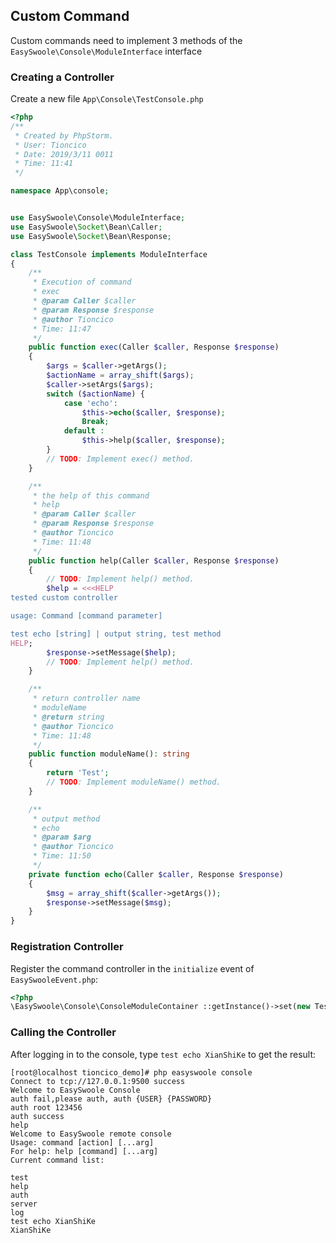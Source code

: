 ## Custom Command
Custom commands need to implement 3 methods of the `EasySwoole\Console\ModuleInterface` interface
### Creating a Controller
Create a new file `App\Console\TestConsole.php`

````php
<?php
/**
 * Created by PhpStorm.
 * User: Tioncico
 * Date: 2019/3/11 0011
 * Time: 11:41
 */

namespace App\console;


use EasySwoole\Console\ModuleInterface;
use EasySwoole\Socket\Bean\Caller;
use EasySwoole\Socket\Bean\Response;

class TestConsole implements ModuleInterface
{
    /**
     * Execution of command
     * exec
     * @param Caller $caller
     * @param Response $response
     * @author Tioncico
     * Time: 11:47
     */
    public function exec(Caller $caller, Response $response)
    {
        $args = $caller->getArgs();
        $actionName = array_shift($args);
        $caller->setArgs($args);
        switch ($actionName) {
            case 'echo':
                $this->echo($caller, $response);
                Break;
            default :
                $this->help($caller, $response);
        }
        // TODO: Implement exec() method.
    }

    /**
     * the help of this command
     * help
     * @param Caller $caller
     * @param Response $response
     * @author Tioncico
     * Time: 11:48
     */
    public function help(Caller $caller, Response $response)
    {
        // TODO: Implement help() method.
        $help = <<<HELP
tested custom controller

usage: Command [command parameter]

test echo [string] | output string, test method
HELP;
        $response->setMessage($help);
        // TODO: Implement help() method.
    }

    /**
     * return controller name
     * moduleName
     * @return string
     * @author Tioncico
     * Time: 11:48
     */
    public function moduleName(): string
    {
        return 'Test';
        // TODO: Implement moduleName() method.
    }

    /**
     * output method
     * echo
     * @param $arg
     * @author Tioncico
     * Time: 11:50
     */
    private function echo(Caller $caller, Response $response)
    {
        $msg = array_shift($caller->getArgs());
        $response->setMessage($msg);
    }
}
````
### Registration Controller
Register the command controller in the `initialize` event of `EasySwooleEvent.php`:
````php
<?php
\EasySwoole\Console\ConsoleModuleContainer ::getInstance()->set(new TestConsole());
````
### Calling the Controller
After logging in to the console, type `test echo XianShiKe` to get the result:
````
[root@localhost tioncico_demo]# php easyswoole console
Connect to tcp://127.0.0.1:9500 success
Welcome to EasySwoole Console
auth fail,please auth, auth {USER} {PASSWORD}
auth root 123456
auth success
help
Welcome to EasySwoole remote console
Usage: command [action] [...arg]
For help: help [command] [...arg]
Current command list:

test
help
auth
server
log
test echo XianShiKe
XianShiKe

````
